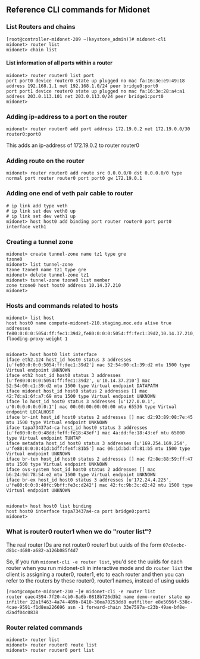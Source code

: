 ## Reference CLI commands for Midonet

### List Routers and chains
```shell
[root@controller-midonet-209 ~(keystone_admin)]# midonet-cli
midonet> router list
midonet> chain list
```
#### List information of all ports within a router
```shell
midonet> router router0 list port
port port0 device router0 state up plugged no mac fa:16:3e:e9:49:18 address 192.168.1.1 net 192.168.1.0/24 peer bridge0:port0
port port1 device router0 state up plugged no mac fa:16:3e:28:a4:a1 address 203.0.113.101 net 203.0.113.0/24 peer bridge1:port0
midonet>
```

### Adding ip-address to a port on the router
```shell
midonet> router router0 add port address 172.19.0.2 net 172.19.0.0/30
router0:port0
```
This adds an ip-address of 172.19.0.2 to router router0

### Adding route on the router
```shell
midonet> router router0 add route src 0.0.0.0/0 dst 0.0.0.0/0 type normal port router router0 port port0 gw 172.19.0.1
```

### Adding one end of veth pair cable to router
```shell
# ip link add type veth
# ip link set dev veth0 up
# ip link set dev veth1 up
midonet> host host0 add binding port router router0 port port0 interface veth1
```

### Creating a tunnel zone
```shell
midonet> create tunnel-zone name tz1 type gre
tzone0
midonet> list tunnel-zone
tzone tzone0 name tz1 type gre
midonet> delete tunnel-zone tz1
midonet> tunnel-zone tzone0 list member
zone tzone0 host host0 address 10.14.37.210
midonet> 
```

### Hosts and commands related to hosts
```shell
midonet> list host
host host0 name compute-midonet-210.staging.moc.edu alive true addresses fe80:0:0:0:5054:ff:fec1:39d2,fe80:0:0:0:5054:ff:fec1:39d2,10.14.37.210,127.0.0.1,0:0:0:0:0:0:0:1,fe80:0:0:0:48dd:feff:fe18:43ef,169.254.169.254,fe80:0:0:0:41d:bdff:fe4f:81b5,172.24.4.225,fe80:0:0:0:40fc:9bff:fe3c:d242 flooding-proxy-weight 1


midonet> host host0 list interface
iface eth2.124 host_id host0 status 3 addresses [u'fe80:0:0:0:5054:ff:fec1:39d2'] mac 52:54:00:c1:39:d2 mtu 1500 type Virtual endpoint UNKNOWN
iface eth2 host_id host0 status 3 addresses [u'fe80:0:0:0:5054:ff:fec1:39d2', u'10.14.37.210'] mac 52:54:00:c1:39:d2 mtu 1500 type Virtual endpoint DATAPATH
iface midonet host_id host0 status 2 addresses [] mac 42:7d:a1:6f:a7:69 mtu 1500 type Virtual endpoint UNKNOWN
iface lo host_id host0 status 3 addresses [u'127.0.0.1', u'0:0:0:0:0:0:0:1'] mac 00:00:00:00:00:00 mtu 65536 type Virtual endpoint LOCALHOST
iface br-int host_id host0 status 2 addresses [] mac d2:93:89:08:7e:45 mtu 1500 type Virtual endpoint UNKNOWN
iface tapa73437a4-ca host_id host0 status 3 addresses [u'fe80:0:0:0:48dd:feff:fe18:43ef'] mac 4a:dd:fe:18:43:ef mtu 65000 type Virtual endpoint TUNTAP
iface metadata host_id host0 status 3 addresses [u'169.254.169.254', u'fe80:0:0:0:41d:bdff:fe4f:81b5'] mac 06:1d:bd:4f:81:b5 mtu 1500 type Virtual endpoint UNKNOWN
iface br-tun host_id host0 status 2 addresses [] mac f2:8e:88:59:ff:47 mtu 1500 type Virtual endpoint UNKNOWN
iface ovs-system host_id host0 status 2 addresses [] mac b6:24:9d:78:54:e2 mtu 1500 type Virtual endpoint UNKNOWN
iface br-ex host_id host0 status 3 addresses [u'172.24.4.225', u'fe80:0:0:0:40fc:9bff:fe3c:d242'] mac 42:fc:9b:3c:d2:42 mtu 1500 type Virtual endpoint UNKNOWN


midonet> host host0 list binding
host host0 interface tapa73437a4-ca port bridge0:port1
midonet> 
```

### What is router0 router1 when we do "router list"?
The real router IDs are not router0 router1 but uuids of the form `07c6ecbc-d81c-4680-a682-a126b085f4d7`

So, if you run `midonet-cli -e router list`, you'd see the uuids for each router
when you run midonet-cli in interactive mode
and do `router list` the client is assigning a router0, router1, etc to each router
and then you can refer to the routers by these router0, router1 names, instead of using uuids
```shell
[root@compute-midonet-210 ~]# midonet-cli -e router list
router eaec4594-7f20-4cb0-8a6b-0818b726d3b2 name demo-router state up infilter 22a1f463-4a74-489b-8410-30ea70253dd8 outfilter e8e5056f-538c-4cae-9591-f1d8ea226696 asn -1 forward-chain 33e7597a-c23b-49ae-bf8e-d2adf04c0838
```

### Router related commands
```shell
midonet> router list
midonet> router router0 route list
midonet> router router0 port list
```
